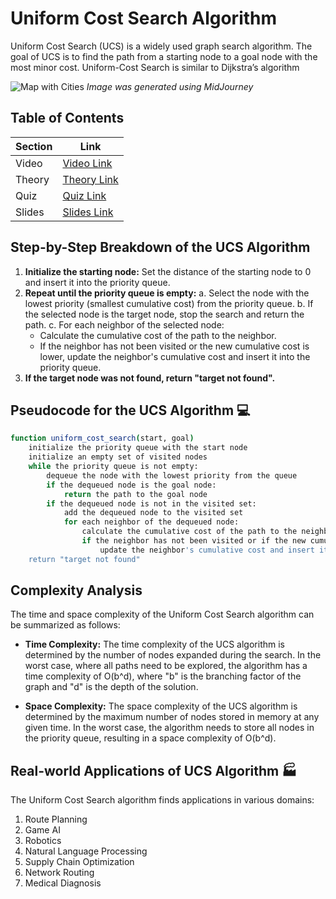# Uniform Cost Search Algorithm

Uniform Cost Search (UCS) is a widely used graph search algorithm. The goal of UCS is to find the path from a starting node to a goal node with the most minor cost. Uniform-Cost Search is similar to Dijkstra’s algorithm

![Map with Cities](https://cdn.discordapp.com/attachments/1105610567454052406/1142853926522191922/skunks.ai_np-complete_algorithm_cities_dd7a2e51-fb62-4e4d-8d62-2892e3c751da.png)
*Image was generated using MidJourney*

## **Table of Contents**

| **Section** | **Link**              |
|-------------|-----------------------|
| Video       | [Video Link](Video.mp4)       |
| Theory      | [Theory Link](Theory.pdf)      |
| Quiz        | [Quiz Link](Quiz.pdf)        |
| Slides      | [Slides Link](Slides.pdf)      |

## **Step-by-Step Breakdown of the UCS Algorithm** 

1. **Initialize the starting node:** Set the distance of the starting node to 0 and insert it into the priority queue.
2. **Repeat until the priority queue is empty:**
   a. Select the node with the lowest priority (smallest cumulative cost) from the priority queue.
   b. If the selected node is the target node, stop the search and return the path.
   c. For each neighbor of the selected node:
      - Calculate the cumulative cost of the path to the neighbor.
      - If the neighbor has not been visited or the new cumulative cost is lower, update the neighbor's cumulative cost and insert it into the priority queue.
3. **If the target node was not found, return "target not found".**

## **Pseudocode for the UCS Algorithm** 💻

```bash
function uniform_cost_search(start, goal)
    initialize the priority queue with the start node
    initialize an empty set of visited nodes
    while the priority queue is not empty:
        dequeue the node with the lowest priority from the queue
        if the dequeued node is the goal node:
            return the path to the goal node
        if the dequeued node is not in the visited set:
            add the dequeued node to the visited set
            for each neighbor of the dequeued node:
                calculate the cumulative cost of the path to the neighbor
                if the neighbor has not been visited or if the new cumulative cost is lower:
                    update the neighbor's cumulative cost and insert it into the priority queue
    return "target not found"
```

## **Complexity Analysis** 

The time and space complexity of the Uniform Cost Search algorithm can be summarized as follows:

- **Time Complexity:** The time complexity of the UCS algorithm is determined by the number of nodes expanded during the search. In the worst case, where all paths need to be explored, the algorithm has a time complexity of O(b^d), where "b" is the branching factor of the graph and "d" is the depth of the solution.

- **Space Complexity:** The space complexity of the UCS algorithm is determined by the maximum number of nodes stored in memory at any given time. In the worst case, the algorithm needs to store all nodes in the priority queue, resulting in a space complexity of O(b^d).

## **Real-world Applications of UCS Algorithm** 🏭

The Uniform Cost Search algorithm finds applications in various domains:
1. Route Planning
2. Game AI
3. Robotics
4. Natural Language Processing
5. Supply Chain Optimization
6. Network Routing
7. Medical Diagnosis
